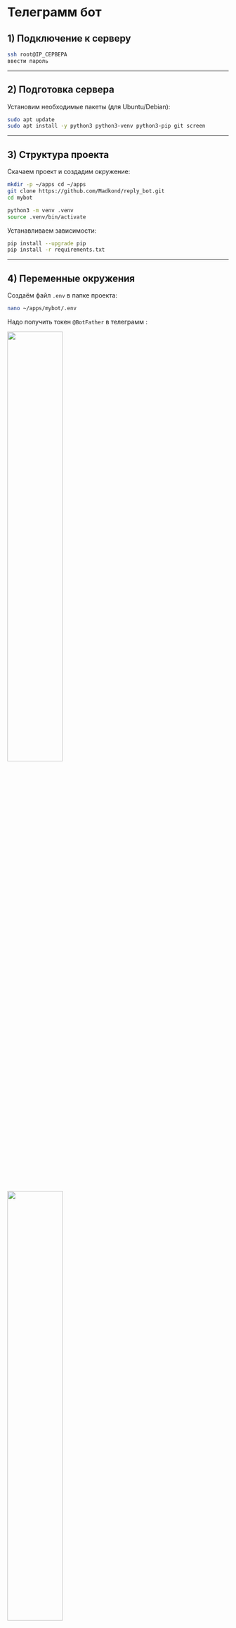 # Телеграмм бот

## 1) Подключение к серверу

```bash 
ssh root@IP_СЕРВЕРА  
ввести пароль
```

---

## 2) Подготовка сервера

Установим необходимые пакеты (для Ubuntu/Debian):
```bash
sudo apt update 
sudo apt install -y python3 python3-venv python3-pip git screen
``` 

---

## 3) Структура проекта

Скачаем проект и создадим окружение:

```bash
mkdir -p ~/apps cd ~/apps 
git clone https://github.com/Madkond/reply_bot.git 
cd mybot  

python3 -m venv .venv 
source .venv/bin/activate
```

Устанавливаем зависимости:

```bash
pip install --upgrade pip 
pip install -r requirements.txt
```

---

## 4) Переменные окружения

Создаём файл `.env` в папке проекта:

```bash 
nano ~/apps/mybot/.env
```

Надо получить токен `@BotFather` в телеграмм :

<img src="[Pasted image 20250905144859.png](https://drive.google.com/file/d/1Vz3pG9ZjhqB3tZnnnmzjGI2S02ujNJgB/view?usp=sharing)" width="50%" />

<img src="Pasted image 20250905144909.png" width="50%" />


##### Добавить в .env файл токен:
```bash 
BOT_TOKEN=1234567890:ABCDEF_ВАШ_ТОКЕН
```

---

## 5) Запуск в фоне через `screen`

### Создание сессии

`cd ~/apps/mybot screen -S mybot`

Внутри `screen` запускаем:

`python3 main.py`

Отделиться:  
`Ctrl+A`, затем `D`

---

### Управление `screen`

- **Список сессий:**
    
    `screen -ls`
    
- **Подключиться к сессии:**
    
    `screen -r mybot`
    
- **Выйти (отделиться):**  
    `Ctrl+A`, затем `D`
    
- **Остановить сессию:**
    
    `screen -S mybot -X quit`
    

---

## 6) Первичная настройка бота
1. Добавить бота как обработчика в разделе "Телеграмм для бизнеса"
![[Pasted image 20250905145438.png]]
2. Зайти в бота в Telegram и ввести команду `/start`.
![[Pasted image 20250905145101.png]]
3. Добавить бота админом в нужный канал.
![[Pasted image 20250904090433.png]]
4. После этого бот начнёт пересылать сообщения.

